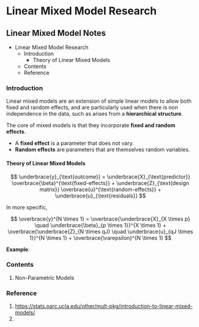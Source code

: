 # Linear Mixed Model Research



## Linear Mixed Model Notes

* Linear Mixed Model Research
  * Introduction
    * Theory of Linear Mixed Models
  * Contents
  * Reference

### Introduction

Linear mixed models are an extension of simple linear models to allow both fixed and random effects, and are particularly used when there is non independence in the data, such as arises from a **hierarchical structure**.

The core of mixed models is that they incorporate **fixed and random effects**.

* A **fixed effect** is a parameter that does not vary.
* **Random effects** are parameters that are themselves random variables.

#### Theory of Linear Mixed Models

$$
\underbrace{y}_{\text{outcome}} = \underbrace{X}_{\text{predictor}} \overbrace{\beta}^{\text{fixed-effects}} + \underbrace{Z}_{\text{design matrix}} \overbrace{u}^{\text{random-effects}} + \underbrace{u}_{\text{residuals}}
$$

In more specific,

$$
\overbrace{y}^{N \times 1} = \overbrace{\underbrace{X}_{X \times p} \quad \underbrace{\beta}_{p \times 1}}^{X \times 1} + \overbrace{\underbrace{Z}_{N \times qJ} \quad \underbrace{u}_{qJ \times 1}}^{N \times 1} + \overbrace{\varepsilon}^{N \times 1}
$$

**Example**:

### Contents

1. Non-Parametric Models

### Reference

1. https://stats.oarc.ucla.edu/other/mult-pkg/introduction-to-linear-mixed-models/
2.
